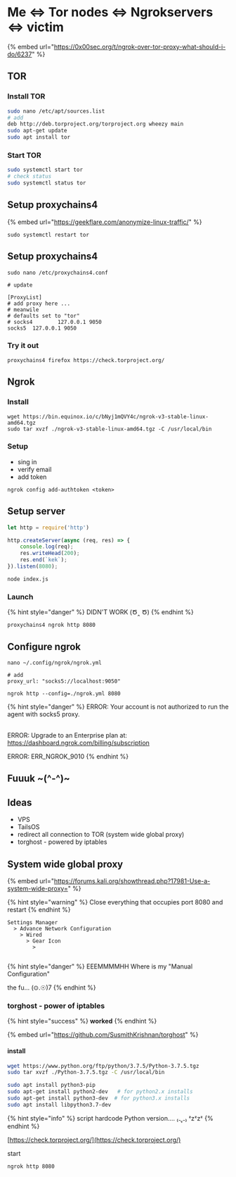 # Me <=> Tor nodes <=> Ngrokservers <=> victim

{% embed url="https://0x00sec.org/t/ngrok-over-tor-proxy-what-should-i-do/6237" %}

## TOR

### Install TOR

```bash
sudo nano /etc/apt/sources.list
# add
deb http://deb.torproject.org/torproject.org wheezy main
sudo apt-get update
sudo apt install tor
```

### Start TOR

```bash
sudo systemctl start tor
# check status
sudo systemctl status tor
```

## Setup proxychains4

{% embed url="https://geekflare.com/anonymize-linux-traffic/" %}

```
sudo systemctl restart tor
```

## Setup proxychains4

```
sudo nano /etc/proxychains4.conf 

# update

[ProxyList]
# add proxy here ...
# meanwile
# defaults set to "tor"
# socks4        127.0.0.1 9050
socks5  127.0.0.1 9050
```

### Try it out

```
proxychains4 firefox https://check.torproject.org/
```

## Ngrok

### Install

```
wget https://bin.equinox.io/c/bNyj1mQVY4c/ngrok-v3-stable-linux-amd64.tgz
sudo tar xvzf ./ngrok-v3-stable-linux-amd64.tgz -C /usr/local/bin
```

### Setup

* sing in
* verify email
* add token

```
ngrok config add-authtoken <token>
```

## Setup server

```javascript
let http = require('http')

http.createServer(async (req, res) => {
    console.log(req);
    res.writeHead(200);
    res.end(`kek`);
}).listen(8080);
```

```
node index.js
```

### Launch

{% hint style="danger" %}
DIDN'T WORK (Ծ‸ Ծ)
{% endhint %}

```
proxychains4 ngrok http 8080
```

## Configure ngrok

```
nano ~/.config/ngrok/ngrok.yml

# add
proxy_url: "socks5://localhost:9050"
```

```
ngrok http --config=./ngrok.yml 8080 
```

{% hint style="danger" %}
ERROR: Your account is not authorized to run the agent with socks5 proxy.&#x20;

\
ERROR: Upgrade to an Enterprise plan at: https://dashboard.ngrok.com/billing/subscription



ERROR: ERR\_NGROK\_9010
{% endhint %}

## Fuuuk \~(^-^)\~

## Ideas

* VPS
* TailsOS
* redirect all connection to TOR (system wide global proxy)
* torghost - powered by iptables

## System wide global proxy

{% embed url="https://forums.kali.org/showthread.php?17981-Use-a-system-wide-proxy=" %}

{% hint style="warning" %}
Close everything that occupies port 8080 and restart
{% endhint %}

```
Settings Manager
  > Advance Network Configuration
    > Wired
      > Gear Icon
        > 
           
```

{% hint style="danger" %}
EEEMMMMHH Where is my "Manual Configuration"&#x20;

&#x20;           the fu...      (⊙.☉)7
{% endhint %}

### **torghost - power of iptables**

{% hint style="success" %}
**worked**
{% endhint %}

{% embed url="https://github.com/SusmithKrishnan/torghost" %}

#### install

```bash
wget https://www.python.org/ftp/python/3.7.5/Python-3.7.5.tgz
sudo tar xvzf ./Python-3.7.5.tgz -C /usr/local/bin

sudo apt install python3-pip
sudo apt-get install python2-dev   # for python2.x installs
sudo apt-get install python3-dev  # for python3.x installs
sudo apt install libpython3.7-dev
```

{% hint style="info" %}
script hardcode Python version.... ₍₋ ู₋₎ ᶻzᶻzᶻ
{% endhint %}

[https://check.torproject.org/](https://check.torproject.org/)

start

```
ngrok http 8080 
```

